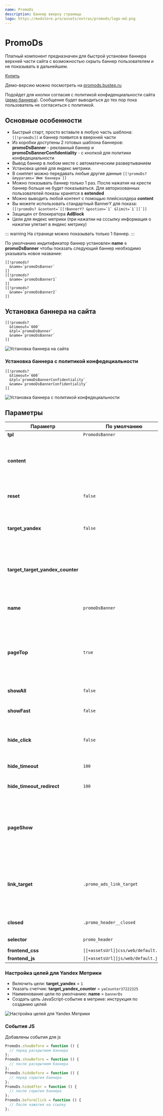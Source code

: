 ```yaml
---
name: PromoDs
description: Баннер вверху страницы
logo: https://modstore.pro/assets/extras/promods/logo-md.png
---
```

# PromoDs

Платный компонент предназначен для быстрой установки баннера верхней части сайта с возможностью скрыть баннер пользователем и не показывать в дальнейшем.

[Купить](http://promods.bustep.ru/)

Демо-версию можно посмотреть на [promods.bustep.ru](http://promods.bustep.ru/)

Подойдет для кнопки согласия с политикой конфиденциальности сайта ([демо баннера](http://promods.bustep.ru/banner-s-politikoj-konfidenczialnosti.html)). Сообщение будет выводиться до тех пор пока пользователь не согласиться с политикой.

## Основные особенности

- Быстрый старт, просто вставьте в любую часть шаблона: `[[!promoDs]]` и баннер появится в вверхней части
- Из коробки доступены 2 готовых шаблона баннеров: **promoDsBanner** - рекламный баннер и **promoDsBannerConfidentiality** - с кнопкой для политики конфедециальности
- Вывод баннер в любом месте с автоматическим развертыванием
- Установка целей для яндекс метрики.
- В сниппет можно передавать любые другие данные  ```[[!promoDs? &myparams=`Имя баннера`]]```
- Можно показывать баннер только 1 раз. После нажатия на крести баннер больше не будет показываться. Для авторизованных пользователей показы хранятся в **extended**
- Можно выводить любой контент с помощью плейсхолдера **content**
- Вы можете использовать стандартный BannerY для показа: ```[[!promoDs? &content=`[[!BannerY? &postion=`1` &limit=`1`]]`]]```
- Защищен от блокиратора **AdBlock**
- Цели для яндекс метрики (при нажатии на сссылку информация о нажатии улетает в яндекс метрику)

::: warning
На странице можно показывать только 1 баннер.
:::

По умолчанию индитификатор баннер установлен **name = promoDsBanner** чтобы показать следующий баннер необходимо указывать новое название:

```modx
[[!promods?
  &name=`promoDsBanner`
]]
[[!promods?
  &name=`promoDsBanner1`
]]
[[!promods?
  &name=`promoDsBanner2`
]]
```

## Установка баннера на сайта

```modx
[[!promods?
  &timeout=`600`
  &tpl=`promoDsBanner`
  &name=`promoDsBanner`
]]
```

![Установка баннера на сайта](https://file.modx.pro/files/3/4/0/340a2e7c337b0f7821ece6006e1f9755.png)

### Установка баннера с политикой конфедециальности

```modx
[[!promods?
  &timeout=`600`
  &tpl=`promoDsBannerConfidentiality`
  &name=`promoDsBannerConfidentiality`
]]
```

![Установка баннера с политикой конфедециальности](https://file.modx.pro/files/6/6/e/66e77e3078b827ea9ce0f669593d8960.png)

## Параметры

| Параметр                         | По умолчанию                        | Описание                                                                                                                                                                |
| -------------------------------- | ----------------------------------- | ----------------------------------------------------------------------------------------------------------------------------------------------------------------------- |
| **tpl**                          | `PromodsBanner`                     | Чанк с баннером                                                                                                                                                         |
| **content**                      |                                     | Используется в место указания чанка. Можно вывести готовый комнет к примеру **&content=Текст баннера`**                                                                 |
| **reset**                        | `false`                             | Сбросит записи о просмотре баннеро у текущего пользователя                                                                                                              |
| **target_yandex**                | `false`                             | Включить отправку целей в яндекс метрику. (для этого необходимо заранее создать новую цель)                                                                             |
| **target_target_yandex_counter** |                                     | Номер счетчика яндекс метрики в виде: yaCounter37321225 ![Номер счетчика яндекс метрики в виде](https://file.modx.pro/files/2/9/c/29c2e861cb2b4dc95a2e6ce6db3aafb1.png) |
| **name**                         | `promoDsBanner`                     | Уникальное имя баннер для фиксации какой баннер был показан.                                                                                                            |
| **pageTop**                      | `true`                              | Автоматическая регистрация контенера в верхней части сайта. Если выключить то баннер появится в том же месте где размещен сниппет                                       |
| **showAll**                      | `false`                             | Показывать баннер всегда не зависимо от закрытия                                                                                                                        |
| **showFast**                     | `false`                             | Быстрый показ баннер без ожидания                                                                                                                                       |
| **hide_click**                   | `false`                             | Скрыть баннер после нажатия пользователе на рекламную ссылку и больше не показывать.                                                                                    |
| **hide_timeout**                 | `100`                               | Таймаут до появления баннера                                                                                                                                            |
| **hide_timeout_redirect**        | `100`                               | Время ожидания редиректа после нажатия на рекламную ссылку                                                                                                              |
| **pageShow**                     |                                     | Если пуст то баннер будет показыватся на всех страница. Для показа баннер на определенных страницах перечислите id страниц через запятую                                |
| **link_target**                  | `.promo_ads_link_target`            | Класс для ссыки при нажатии на которую произойдет отправка целей в метрику и автоматический редирект (любое количество)                                                 |
| **closed**                       | `.promo_header__closed`             | Класс для скрытия окна и фиксации что баннер был показан                                                                                                                |
| **selector**                     | `promo_header`                      | id тега куда будет загружатся баннер                                                                                                                                    |
| **frontend_css**                 | `[[+assetsUrl]]css/web/default.css` | css для фронтенда                                                                                                                                                       |
| **frontend_js**                  | `[[+assetsUrl]]js/web/default.js`   | js для фронтенда                                                                                                                                                        |

### Настройка целей для Yandex Метрики

- Включить цели: **target_yandex** = `1`
- Указать счетчик: **target_yandex_counter** = `yaCounter37222325`
- Наименование цели по умолчанию: **name** = `bannerDs`
- Cоздать цель JavaScript-событие в метрике: инструкция по созданию целей

![Настройка целей для Yandex Метрики](https://file.modx.pro/files/9/b/9/9b9bc3a42fce0877234b304c2ef83402.png)

### События JS

Добавлены события для js

```js
PromoDs.showBefore = function () {
  // перед раскрытием баннера
};
PromoDs.showBefore = function () {
  // после раскрытием баннера
};
PromoDs.hideBefore = function () {
  // перед скрытия баннера
};
PromoDs.hideAfter = function () {
  // после скрытия баннера
};
PromoDs.beforeClick = function () {
  // После нажатия на ссылку
};
```
